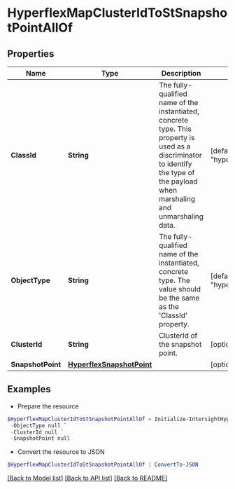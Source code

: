 # HyperflexMapClusterIdToStSnapshotPointAllOf
## Properties

Name | Type | Description | Notes
------------ | ------------- | ------------- | -------------
**ClassId** | **String** | The fully-qualified name of the instantiated, concrete type. This property is used as a discriminator to identify the type of the payload when marshaling and unmarshaling data. | [default to "hyperflex.MapClusterIdToStSnapshotPoint"]
**ObjectType** | **String** | The fully-qualified name of the instantiated, concrete type. The value should be the same as the &#39;ClassId&#39; property. | [default to "hyperflex.MapClusterIdToStSnapshotPoint"]
**ClusterId** | **String** | ClusterId of the snapshot point. | [optional] [readonly] 
**SnapshotPoint** | [**HyperflexSnapshotPoint**](HyperflexSnapshotPoint.md) |  | [optional] 

## Examples

- Prepare the resource
```powershell
$HyperflexMapClusterIdToStSnapshotPointAllOf = Initialize-IntersightHyperflexMapClusterIdToStSnapshotPointAllOf  -ClassId null `
 -ObjectType null `
 -ClusterId null `
 -SnapshotPoint null
```

- Convert the resource to JSON
```powershell
$HyperflexMapClusterIdToStSnapshotPointAllOf | ConvertTo-JSON
```

[[Back to Model list]](../README.md#documentation-for-models) [[Back to API list]](../README.md#documentation-for-api-endpoints) [[Back to README]](../README.md)


